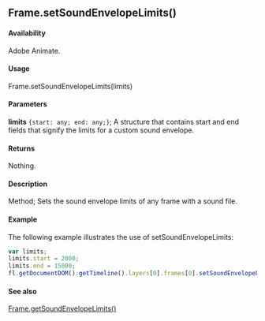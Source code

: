 ## Frame.setSoundEnvelopeLimits()

#### Availability

Adobe Animate.

#### Usage

Frame.setSoundEnvelopeLimits(limits)

#### Parameters

**limits** `{start: any; end: any;}`; A structure that contains start and end fields that signify the limits for a custom sound envelope.

#### Returns

Nothing.

#### Description

Method; Sets the sound envelope limits of any frame with a sound file.

#### Example

The following example illustrates the use of setSoundEnvelopeLimits:

```javascript
var limits;
limits.start = 2000;
limits.end = 15000;
fl.getDocumentDOM().getTimeline().layers[0].frames[0].setSoundEnvelopeLimits(limits);
```

#### See also

[Frame.getSoundEnvelopeLimits()](../Frame_object/Frame9.md)
